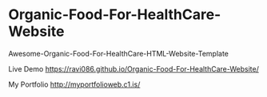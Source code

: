 # Organic-Food-For-HealthCare-Website
Awesome-Organic-Food-For-HealthCare-HTML-Website-Template



Live Demo  https://ravi086.github.io/Organic-Food-For-HealthCare-Website/


My Portfolio http://myportfolioweb.c1.is/
